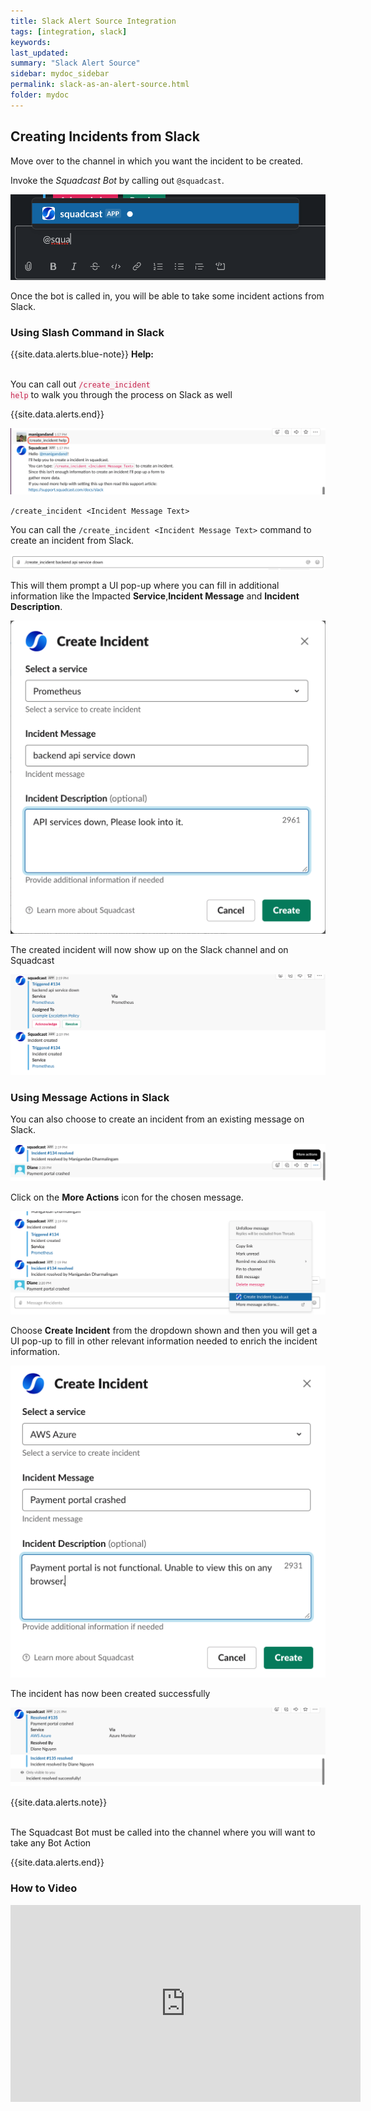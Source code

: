 ```yaml
---
title: Slack Alert Source Integration
tags: [integration, slack]
keywords: 
last_updated: 
summary: "Slack Alert Source"
sidebar: mydoc_sidebar
permalink: slack-as-an-alert-source.html
folder: mydoc
---
```


## Creating Incidents from Slack

Move over to the channel in which you want the incident to be created. 

Invoke the *Squadcast Bot* by calling out `@squadcast`. 

![](images/slack_1.png)

Once the bot is called in, you will be able to take some incident actions from Slack. 

### Using Slash Command in Slack

{{site.data.alerts.blue-note}}
<b>Help: </b>
<br/><br/><p>You can call out <code class="highlighter-rouge" style="color: #c7254e; background-color: #f9f2f4 !important;">/create_incident help</code> to walk you through the process on Slack as well</p>
{{site.data.alerts.end}}

![](images/slack_2.png)

`/create_incident <Incident Message Text>`

You can call the `/create_incident <Incident Message Text>` command to create an incident from Slack.

![](images/slack_3.png)

This will them prompt a UI pop-up where you can fill in additional information like the Impacted **Service**,**Incident Message** and **Incident Description**.

![](images/slack_4.png)

The created incident will now show up on the Slack channel and on Squadcast

![](images/slack_5.png)

### Using Message Actions in Slack

You can also choose to create an incident from an existing message on Slack.

![](images/slack_6.png)

Click on the **More Actions** icon for the chosen message. 

![](images/slack_7.png)

Choose **Create Incident** from the dropdown shown and then you will get a UI pop-up to fill in other relevant information needed to enrich the incident information.

![](images/slack_8.png)

The incident has now been created successfully

![](images/slack_9.png)

{{site.data.alerts.note}}
<br/><br/><p>The Squadcast Bot must be called into the channel where you will want to take any Bot Action</p>
{{site.data.alerts.end}}

### How to Video

<iframe width="560" height="315" src="https://www.youtube.com/embed/UmHk_jor_mg?rel=0" frameborder="0" allow="accelerometer; autoplay; encrypted-media; gyroscope; picture-in-picture" allowfullscreen></iframe>